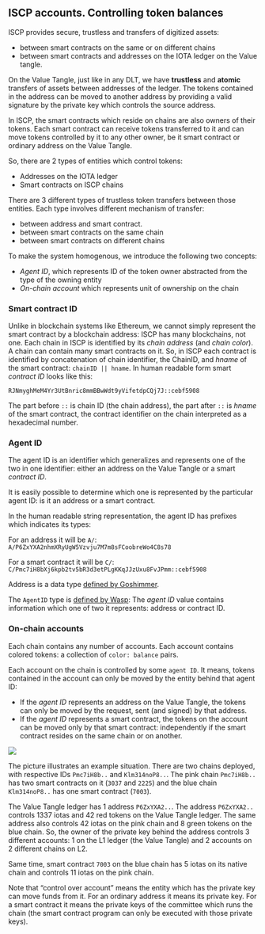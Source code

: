 ## ISCP accounts. Controlling token balances

ISCP provides secure, trustless and transfers of digitized assets:
- between smart contracts on the same or on different chains
- between smart contracts 
and addresses on the IOTA ledger on the Value tangle.

On the Value Tangle, just like in any DLT, we have **trustless** and 
**atomic** transfers of assets between addresses of the ledger. 
The tokens contained in the address can be moved to another address by 
providing a valid signature by the private key which controls the source address. 

In ISCP, the smart contracts which reside on chains are also owners of their tokens. 
Each smart contract can receive tokens transferred to it and can move tokens 
controlled by it to any other owner, be it smart contract or ordinary address on the Value Tangle.

So, there are 2 types of entities which control tokens:
* Addresses on the IOTA ledger
* Smart contracts on ISCP chains

There are 3 different types of trustless token transfers between those entities. 
Each type involves different mechanism of transfer:
* between address and smart contract. 
* between smart contracts on the same chain
* between smart contracts on different chains

To make the system homogenous, we introduce the following two concepts:
* _Agent ID_, which represents ID of the token owner abstracted from the type of the owning entity
* _On-chain account_ which represents unit of ownership on the chain

### Smart contract ID
Unlike in blockchain systems like Ethereum, we cannot simply represent the smart contract 
by a blockchain address: ISCP has many blockchains, not one. 
Each chain in ISCP is identified by its _chain address_ (and _chain color_). 
A chain can contain many smart contracts on it. 
So, in ISCP each contract is identified by concatenation of chain identifier, the ChainID, 
and _hname_ of the smart contract: `chainID || hname`. 
In human readable form smart _contract ID_ looks like this:
```
RJNmyghMeM4Yr3UtBnric8mmBBwWdt9yVifetdpCQj7J::cebf5908
```
The part before `::` is chain ID (the chain address), the part after `::` is _hname_ of the smart contract, 
the contract identifier on the chain interpreted as a hexadecimal number.

### Agent ID
The agent ID is an identifier which generalizes and represents one of the two in one identifier: 
either an address on the Value Tangle or a smart _contract ID_. 

It is easily possible to determine which one is represented by the particular agent ID: 
is it an address or a smart contract.

In the human readable string representation, the agent ID has prefixes which indicates its types:

For an address it will be `A/`: `A/P6ZxYXA2nhmXRyUgW5Vzvju7M7m8sFCoobreWo4C8s78`

For a smart contract it will be `C/`: `C/Pmc7iH8bXj6kpb2tv5bR3d3etPLgKKqJJzUxu8FvJPmm::cebf5908` 

Address is a data type [defined by Goshimmer](https://github.com/iotaledger/goshimmer/blob/master/packages/ledgerstate/address.go#L43).
 
The `AgentID` type is [defined by Wasp](https://github.com/iotaledger/wasp/blob/master/packages/coretypes/agentid.go#L25): 
The _agent ID_ value contains information which one of two it represents: address or contract ID.

### On-chain accounts
Each chain contains any number of accounts. Each account contains colored tokens: 
a collection of `color: balance` pairs.

Each account on the chain is controlled by some `agent ID`. 
It means, tokens contained in the account can only be moved by the entity behind that agent ID:

* If the _agent ID_ represents an address on the Value Tangle, the tokens can only be moved by the request, 
sent (and signed) by that address.
* If the _agent ID_ represents a smart contract, the tokens on the account can be 
moved only by that smart contract: independently if the smart contract resides on the same chain or on another.

![](accounts.png)

The picture illustrates an example situation. 
There are two chains deployed, with respective IDs 
`Pmc7iH8b..` and `Klm314noP8..`.
 The pink chain `Pmc7iH8b..` has two smart contracts on it (`3037` and `2225`) and 
 the blue chain `Klm314noP8..` has one smart contract (`7003`).

The Value Tangle ledger has 1 address `P6ZxYXA2..`.
The address `P6ZxYXA2..` controls 1337 iotas and 42 red tokens on the Value Tangle ledger. 
The same address also controls 42 iotas on the pink chain and 8 green tokens on the blue chain. 
So, the owner of the private key behind the address controls 3 different accounts: 
1 on the L1 ledger (the Value Tangle) and 2 accounts on 2 different chains on L2. 

Same time, smart contract `7003` on the blue chain has 5 iotas on its native chain and 
controls 11 iotas on the pink chain. 

Note that “control over account” means the entity which has the private key can move funds from it. 
For an ordinary address it means its private key. 
For a smart contract it means the private keys of the committee which runs the chain 
(the smart contract program can only be executed with those private keys).

